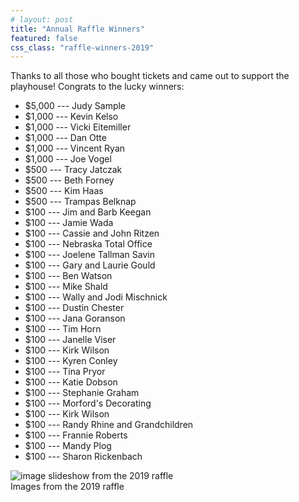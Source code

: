 ```yaml
---
# layout: post
title: "Annual Raffle Winners"
featured: false
css_class: "raffle-winners-2019"
---
```


<style>
  .raffle-winners-2019 li {
    display: inline-block;
    margin: 12px;
  }
</style>

Thanks to all those who bought tickets and came out to support the playhouse! Congrats to the lucky winners:

- $5,000 --- Judy Sample
- $1,000 --- Kevin Kelso
- $1,000 --- Vicki Eitemiller
- $1,000 --- Dan Otte
- $1,000 --- Vincent Ryan
- $1,000 --- Joe Vogel
- $500 --- Tracy Jatczak
- $500 --- Beth Forney
- $500 --- Kim Haas
- $500 --- Trampas Belknap
- $100 --- Jim and Barb Keegan
- $100 --- Jamie Wada
- $100 --- Cassie and John Ritzen
- $100 --- Nebraska Total Office
- $100 --- Joelene Tallman Savin
- $100 --- Gary and Laurie Gould
- $100 --- Ben Watson
- $100 --- Mike Shald
- $100 --- Wally and Jodi Mischnick
- $100 --- Dustin Chester
- $100 --- Jana Goranson
- $100 --- Tim Horn
- $100 --- Janelle Viser
- $100 --- Kirk Wilson
- $100 --- Kyren Conley
- $100 --- Tina Pryor
- $100 --- Katie Dobson
- $100 --- Stephanie Graham
- $100 --- Morford's Decorating
- $100 --- Kirk Wilson
- $100 --- Randy Rhine and Grandchildren
- $100 --- Frannie Roberts
- $100 --- Mandy Plog
- $100 --- Sharon Rickenbach

<div class="picture height-is-300">
  <img data-switch-image
    data-switch-image-list="
      post-raffle-2019_1.jpg,
      post-raffle-2019_2.jpg,
      post-raffle-2019_3.jpg,
      post-raffle-2019_4.jpg,
      post-raffle-2019_5.jpg,
      post-raffle-2019_6.jpg,
      post-raffle-2019_7.jpg,
      post-raffle-2019_8.jpg,
      post-raffle-2019_9.jpg,
      post-raffle-2019_10.jpg,
      post-raffle-2019_11.jpg,
      post-raffle-2019_12.jpg,
      post-raffle-2019_13.jpg,
      post-raffle-2019_14.jpg,
      post-raffle-2019_15.jpg,
      post-raffle-2019_16.jpg,
    "
    src="/images/2019/raffle/post-raffle-2019_1.jpg" alt="image slideshow from the 2019 raffle"/>
  <div class="caption">Images from the 2019 raffle</div>
</div>
